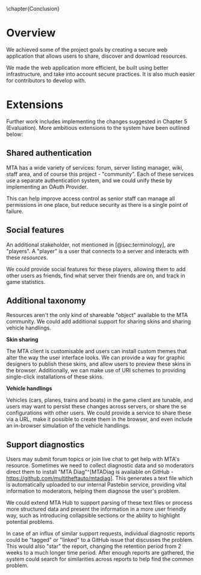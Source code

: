 \chapter{Conclusion}

# Overview

We achieved some of the project goals by creating a secure web application that allows users to share, discover and download resources.

We made the web application more efficient, be built using better infrastructure, and take into account secure practices. It is also much easier for contributors to develop with.




# Extensions

Further work includes implementing the changes suggested in Chapter 5 (Evaluation). More ambitious extensions to the system have been outlined below:

## Shared authentication

MTA has a wide variety of services: forum, server listing manager, wiki, staff area, and of course this project - "community". Each of these services use a separate authentication system, and we could unify these by implementing an OAuth Provider.

This can help improve access control as senior staff can manage all permissions in one place, but reduce security as there is a single point of failure.

## Social features

An additional stakeholder, not mentioned in [@sec:terminology], are "players". A "player" is a user that connects to a server and interacts with these _resources_.

We could provide social features for these players, allowing them to add other users as friends, find what server their friends are on, and track in game statistics.

## Additional taxonomy

Resources aren't the only kind of shareable "object" available to the MTA community. We could add additional support for sharing skins and sharing vehicle handlings.

**Skin sharing**

The MTA client is customisable and users can install custom themes that alter the way the user interface looks. We can provide a way for graphic designers to publish these skins, and allow users to preview these skins in the browser. Additionally, we can make use of URI schemes to providing single-click installations of these skins.

**Vehicle handlings**

Vehicles (cars, planes, trains and boats) in the game client are tunable, and users may want to persist these changes across servers, or share the se configurations with other users. We could provide a service to share these via a URL, make it possible to create them in the browser, and even include an in-browser simulation of the vehicle handlings.

## Support diagnostics

Users may submit forum topics or join live chat to get help with MTA's resource. Sometimes we need to collect diagnostic data and so moderators direct them to install "MTA Diag"^[MTADiag is available on GitHub - https://github.com/multitheftauto/mtadiag]. This generates a text file which is automatically uploaded to our internal Pastebin service, providing vital information to moderators, helping them diagnose the user's problem.

We could extend MTA Hub to support parsing of these text files or process more structured data and present the information in a more user friendly way, such as introducing collapsible sections or the ability to highlight potential problems.

In case of an influx of similar support requests, individual diagnostic reports could be "tagged" or "linked" to a GitHub issue that discusses the problem. This would also "star" the report, changing the retention period from 2 weeks to a much longer time period. After enough reports are gathered, the system could search for similarities across reports to help find the common problem.
